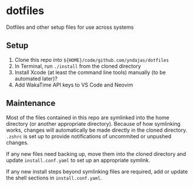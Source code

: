 # dotfiles

Dotfiles and other setup files for use across systems

## Setup

1. Clone this repo into `${HOME}/code/github.com/yndajas/dotfiles`
1. In Terminal, run `./install` from the cloned directory
1. Install Xcode (at least the command line tools) manually (to be automated
   later)?
1. Add WakaTime API keys to VS Code and Neovim

## Maintenance

Most of the files contained in this repo are symlinked into the home directory
(or another appropriate directory). Because of how symlinking works, changes
will automatically be made directly in the cloned directory. `.zshrc` is set up
to provide notifications of uncommited or unpushed changes.

If any new files need backing up, move them into the cloned directory and update
`install.conf.yaml` to set up an appropriate symlink.

If any new install steps beyond symlinking files are required, add or update the
shell sections in `install.conf.yaml`.
